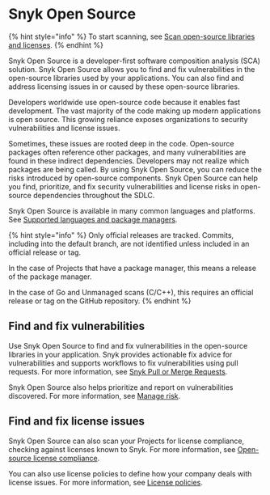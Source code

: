 # Snyk Open Source

{% hint style="info" %}
To start scanning, see [Scan open-source libraries and licenses](scan-open-source-libraries-and-licenses/).
{% endhint %}

Snyk Open Source is a developer-first software composition analysis (SCA) solution. Snyk Open Source allows you to find and fix vulnerabilities in the open-source libraries used by your applications. You can also find and address licensing issues in or caused by these open-source libraries.

Developers worldwide use open-source code because it enables fast development. The vast majority of the code making up modern applications is open source. This growing reliance exposes organizations to security vulnerabilities and license issues.

Sometimes, these issues are rooted deep in the code. Open-source packages often reference other packages, and many vulnerabilities are found in these indirect dependencies. Developers may not realize which packages are being called. By using Snyk Open Source, you can reduce the risks introduced by open-source components. Snyk Open Source can help you find, prioritize, and fix security vulnerabilities and license risks in open-source dependencies throughout the SDLC.

Snyk Open Source is available in many common languages and platforms. See [Supported languages and package managers](../../supported-languages-package-managers-and-frameworks/).

{% hint style="info" %}
Only official releases are tracked. Commits, including into the default branch, are not identified unless included in an official release or tag.&#x20;

In the case of Projects that have a package manager, this means a release of the package manager.&#x20;

In the case of Go and Unmanaged scans (C/C++), this requires an official release or tag on the GitHub repository.
{% endhint %}

## Find and fix vulnerabilities

Use Snyk Open Source to find and fix vulnerabilities in the open-source libraries in your application. Snyk provides actionable fix advice for vulnerabilities and supports workflows to fix vulnerabilities using pull requests. For more information, see [Snyk Pull or Merge Requests](../pull-requests/snyk-pull-or-merge-requests/).

Snyk Open Source also helps prioritize and report on vulnerabilities discovered. For more information, see [Manage risk](../../manage-risk/overview.md).

## Find and fix license issues

Snyk Open Source can also scan your Projects for license compliance, checking against licenses known to Snyk. For more information, see [Open-source license compliance](scan-open-source-libraries-and-licenses/open-source-license-compliance.md).

You can also use license policies to define how your company deals with license issues. For more information, see [License policies](../../manage-risk/policies/license-policies/).
